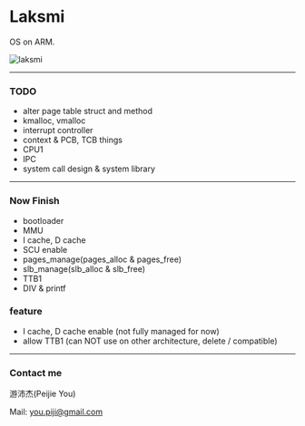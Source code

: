 # Laksmi
OS on ARM.

![laksmi](http://www.yogeshkumar.myewebsite.com/img/mid/14/diwali-lakshmi-puja-divali-laksmi-pooja-laxmi-wallpaper.jpg)

---
###	TODO
-	alter page table struct and method
-	kmalloc, vmalloc
-	interrupt controller
-	context & PCB, TCB things
-	CPU1
-	IPC
-	system call design & system library

---
###	Now Finish
-	bootloader
-	MMU
-	I cache, D cache
-	SCU enable
-	pages\_manage(pages\_alloc & pages\_free)
-	slb\_manage(slb\_alloc & slb\_free)
-	TTB1
-	DIV & printf

###	feature
-	I cache, D cache enable (not fully managed for now)
-	allow TTB1 (can NOT use on other architecture, delete / compatible)

---
###	Contact me

游沛杰(Peijie You)

Mail: you.piji@gmail.com
